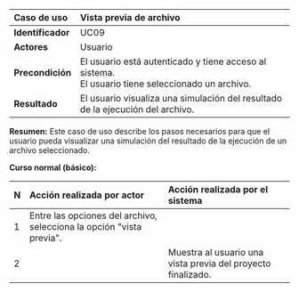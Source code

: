 | **Caso de uso**      | **Vista previa de archivo** |
| :---        | :---        |
| **Identificador**      | UC09 |
| **Actores**      | Usuario |
| **Precondición**   | El usuario está autenticado y tiene acceso al sistema.<br />El usuario tiene seleccionado un archivo. |
| **Resultado**   | El usuario visualiza una simulación del resultado de la ejecución del archivo. |

**Resumen:**
Este caso de uso describe los pasos necesarios para que el usuario pueda visualizar una simulación del resultado de la ejecución de un archivo seleccionado.

**Curso normal (básico):**

| **N**      | **Acción realizada por actor** | **Acción realizada por el sistema** |
| :---        | :---        | :---        |
| 1      | Entre las opciones del archivo, selecciona la opción "vista previa". |  |
| 2      |  | Muestra al usuario una vista previa del proyecto finalizado. |